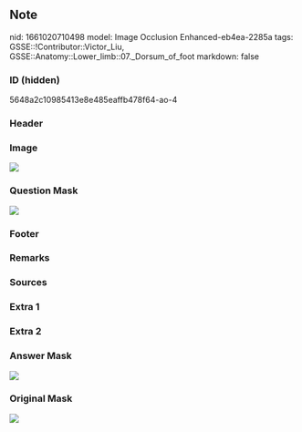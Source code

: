 ## Note
nid: 1661020710498
model: Image Occlusion Enhanced-eb4ea-2285a
tags: GSSE::!Contributor::Victor_Liu, GSSE::Anatomy::Lower_limb::07._Dorsum_of_foot
markdown: false

### ID (hidden)
5648a2c10985413e8e485eaffb478f64-ao-4

### Header


### Image
<img src="tmpq31n941p.png">

### Question Mask
<img src="5648a2c10985413e8e485eaffb478f64-ao-4-Q.svg">

### Footer


### Remarks


### Sources


### Extra 1


### Extra 2


### Answer Mask
<img src="5648a2c10985413e8e485eaffb478f64-ao-4-A.svg">

### Original Mask
<img src="5648a2c10985413e8e485eaffb478f64-ao-O.svg">
